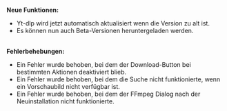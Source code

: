<strong>Neue Funktionen:</strong>

<ul>
    <li style="text-align: left;">Yt-dlp wird jetzt automatisch aktualisiert wenn die Version zu alt ist.</li>
    <li style="text-align: left;">Es können nun auch Beta-Versionen heruntergeladen werden.</li>
</ul>
<br>
<strong>Fehlerbehebungen:</strong>
<ul>
    <li style="text-align: left;">Ein Fehler wurde behoben, bei dem der Download-Button bei bestimmten Aktionen deaktiviert blieb.</li>
    <li style="text-align: left;">Ein Fehler wurde behoben, bei dem die Suche nicht funktionierte, wenn ein Vorschaubild nicht verfügbar ist.</li>
    <li style="text-align: left;">Ein Fehler wurde behoben, bei dem der FFmpeg Dialog nach der Neuinstallation nicht funktionierte.</li>
</ul>
